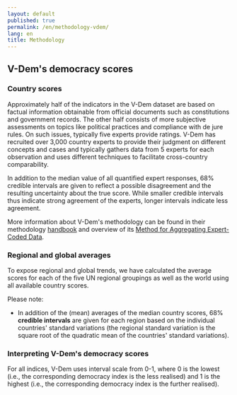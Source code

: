 ```yaml
---
layout: default
published: true
permalink: /en/methodology-vdem/
lang: en
title: Methodology
---
```


## V-Dem's democracy scores

### Country scores

Approximately half of the indicators in the V-Dem dataset are based on factual information obtainable from official documents such as constitutions and government records. The other half consists of more subjective assessments on topics like political practices and compliance with de jure rules. On such issues, typically five experts provide ratings. V-Dem has recruited over 3,000 country experts to provide their judgment on different concepts and cases and typically gathers data from 5 experts for each observation and uses different techniques to facilitate cross-country comparability.

In addition to the median value of all quantified expert responses, 68% credible intervals are given to reflect a possible disagreement and the resulting uncertainty about the true score. While smaller credible intervals thus indicate strong agreement of the experts, longer intervals indicate less agreement.

More information about V-Dem's methodology can be found in their methodology [handbook](https://www.v-dem.net/media/filer_public/94/87/94876a61-1682-4227-baa0-ab927645d507/method.pdf) and overview of its [Method for Aggregating Expert-Coded Data](https://www.v-dem.net/media/filer_public/96/82/9682e043-d302-4e90-b927-3f37e8469acd/v-dem_policybrief_17_2018.pdf).

### Regional and global averages

To expose regional and global trends, we have calculated the average scores for each of the five UN regional groupings as well as the world using all available country scores.

Please note:

* In addition of the (mean) averages of the median country scores, 68% **credible intervals** are given for each region based on the individual countries' standard variations (the regional standard variation is the square root of the quadratic mean of the countries' standard variations).  

### Interpreting V-Dem's democracy scores

For all indices, V-Dem uses interval scale from 0-1, where 0 is the lowest (i.e., the corresponding democracy index is the less realised) and 1 is the highest (i.e., the corresponding democracy index is the further realised).
